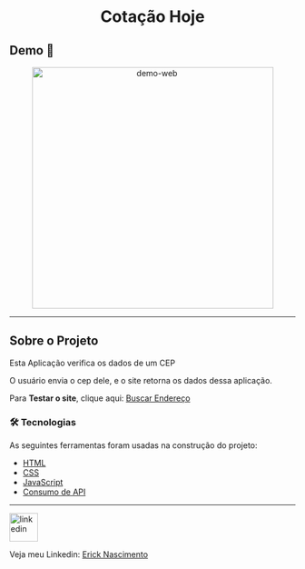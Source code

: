 # <h1 style="text-align: center; font-weight: bold;">Cotação Hoje</h1>

## Demo 📸

<div align="center" >
  <img src="./github/giphy.gif" alt="demo-web" height="425">
</div>

---

## Sobre o Projeto

Esta Aplicação verifica os dados de um CEP 

O usuário envia o cep dele, e o site retorna os dados dessa aplicação.

Para **Testar o site**, clique aqui: [Buscar Endereço](https://erickelc.github.io/BuscarEndereco/) <br />


### 🛠 Tecnologias

As seguintes ferramentas foram usadas na construção do projeto:

- [HTML](https://developer.mozilla.org/en-US/docs/Web/HTML)
- [CSS](https://developer.mozilla.org/en-US/docs/Web/CSS)
- [JavaScript](https://developer.mozilla.org/en-US/docs/Web/JavaScript)
- [Consumo de API](https://developer.mozilla.org/en-US/docs/Web/API/Fetch_API/Using_Fetch)

---


<a href="https://www.linkedin.com/in/erick-nascimento-1926a8231/">
<img src="./github/linkedin.png" alt="linkedin" height="50"></a>
<br />


Veja meu Linkedin: [Erick Nascimento](https://www.linkedin.com/in/erick-nascimento-1926a8231/)
